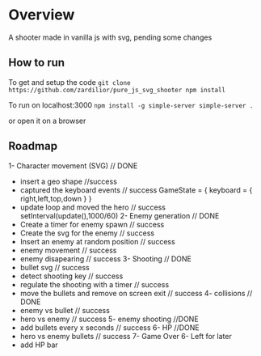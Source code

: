 # Overview
A shooter made in vanilla js with svg, pending some changes

## How to run

To get and setup the code
`
git clone https://github.com/zardilior/pure_js_svg_shooter
npm install
`

To run on localhost:3000
`
npm install -g simple-server
simple-server .
`

or open it on a browser


## Roadmap 

1- Character movement (SVG) // DONE
  - insert a geo shape //success
  - captured the keyboard events // success
    GameState = {
      keyboard = {
        right,left,top,down
      }
    }
  - update loop and moved the hero // success
    setInterval(update(),1000/60)
2- Enemy generation // DONE 
  - Create a timer for enemy spawn // success
  - Create the svg for the enemy // success
  - Insert an enemy at random position // success
  - enemy movement // success
  - enemy disapearing // success
3- Shooting // DONE
  - bullet svg  // success
  - detect shooting key // success
  - regulate the shooting with a timer // success
  - move the bullets and remove on screen exit // success
4- collisions // DONE
  - enemy vs bullet // success
  - hero vs enemy  // success
5- enemy shooting //DONE
  - add bullets every x seconds // success
6- HP //DONE
  - hero vs enemy bullets // success
7- Game Over
6- Left for later 
  - add HP bar
